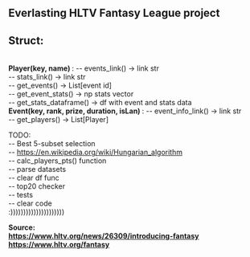 Everlasting HLTV Fantasy League project
--------------------------------------------
<h2> Struct: </h1> <br />
<b> Player(key, name) </b>:
-- events_link() -> link str <br />
-- stats_link() -> link str <br />
-- get_events() -> List[event id] <br />
-- get_event_stats() -> np stats vector <br />
-- get_stats_dataframe() -> df with event and stats data <br />
<b> Event(key, rank, prize, duration, isLan) </b>:
-- event_info_link() -> link str <br />
-- get_players() -> List[Player] <br />


TODO: <br />
-- Best 5-subset selection <br />
-- https://en.wikipedia.org/wiki/Hungarian_algorithm <br />
-- calc_players_pts() function <br />
-- parse datasets <br />
-- clear df func <br />
-- top20 checker <br />
-- tests <br />
-- clear code <br />
:))))))))))))))))))))) <br />

<b> Source: <br />
https://www.hltv.org/news/26309/introducing-fantasy <br />
https://www.hltv.org/fantasy
